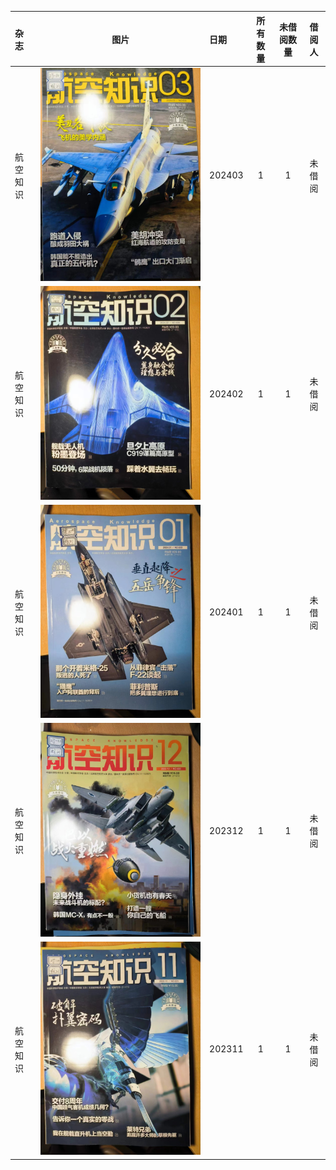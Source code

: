 | 杂志 | 图片 | 日期 | 所有数量 | 未借阅数量 | 借阅人 |
| :--- | :---: | :--- | :---: | :---: | :---: |
| 航空知识 | ![HKZS202403](image/HKZS202403.jpg) | 202403 | 1 | 1 | 未借阅 |
| 航空知识 | ![HKZS202402](image/HKZS202402.jpg) | 202402 | 1 | 1 | 未借阅 |
| 航空知识 | ![HKZS202401](image/HKZS202401.jpg) | 202401 | 1 | 1 | 未借阅 |
| 航空知识 | ![HKZS202312](image/HKZS202312.jpg) | 202312 | 1 | 1 | 未借阅 |
| 航空知识 | ![HKZS202311](image/HKZS202311.jpg) | 202311 | 1 | 1 | 未借阅 |